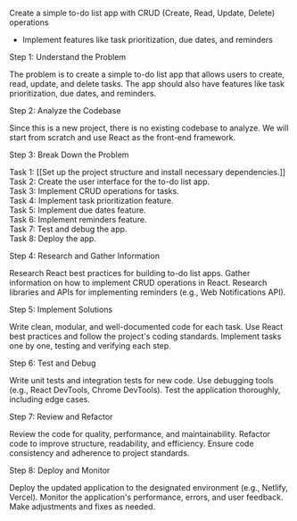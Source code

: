 Create a simple to-do list app with CRUD (Create, Read, Update, Delete) operations
    
- Implement features like task prioritization, due dates, and reminders



Step 1: Understand the Problem

The problem is to create a simple to-do list app that allows users to create, read, update, and delete tasks. The app should also have features like task prioritization, due dates, and reminders.

Step 2: Analyze the Codebase

Since this is a new project, there is no existing codebase to analyze. We will start from scratch and use React as the front-end framework.

Step 3: Break Down the Problem

Task 1: [[Set up the project structure and install necessary dependencies.]] 
Task 2: Create the user interface for the to-do list app.  
Task 3: Implement CRUD operations for tasks.  
Task 4: Implement task prioritization feature.  
Task 5: Implement due dates feature.  
Task 6: Implement reminders feature.  
		Task 7: Test and debug the app.  
Task 8: Deploy the app.

Step 4: Research and Gather Information

Research React best practices for building to-do list apps. Gather information on how to implement CRUD operations in React. Research libraries and APIs for implementing reminders (e.g., Web Notifications API).

Step 5: Implement Solutions

Write clean, modular, and well-documented code for each task. Use React best practices and follow the project's coding standards. Implement tasks one by one, testing and verifying each step.

Step 6: Test and Debug

Write unit tests and integration tests for new code. Use debugging tools (e.g., React DevTools, Chrome DevTools). Test the application thoroughly, including edge cases.

Step 7: Review and Refactor

Review the code for quality, performance, and maintainability. Refactor code to improve structure, readability, and efficiency. Ensure code consistency and adherence to project standards.

Step 8: Deploy and Monitor

Deploy the updated application to the designated environment (e.g., Netlify, Vercel). Monitor the application's performance, errors, and user feedback. Make adjustments and fixes as needed.


